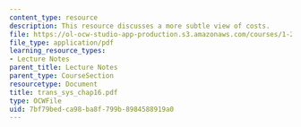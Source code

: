 ```yaml
---
content_type: resource
description: This resource discusses a more subtle view of costs.
file: https://ol-ocw-studio-app-production.s3.amazonaws.com/courses/1-221j-transportation-systems-fall-2004/7bf79bedca98ba8f799b8984588919a0_trans_sys_chap16.pdf
file_type: application/pdf
learning_resource_types:
- Lecture Notes
parent_title: Lecture Notes
parent_type: CourseSection
resourcetype: Document
title: trans_sys_chap16.pdf
type: OCWFile
uid: 7bf79bed-ca98-ba8f-799b-8984588919a0
---
```

